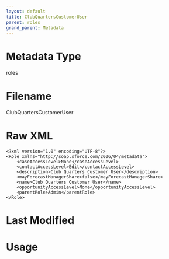 ```yaml
---
layout: default
title: ClubQuartersCustomerUser
parent: roles
grand_parent: Metadata
---
```

# Metadata Type
roles


# Filename 
ClubQuartersCustomerUser


# Raw XML
```
<?xml version="1.0" encoding="UTF-8"?>
<Role xmlns="http://soap.sforce.com/2006/04/metadata">
    <caseAccessLevel>None</caseAccessLevel>
    <contactAccessLevel>Edit</contactAccessLevel>
    <description>Club Quarters Customer User</description>
    <mayForecastManagerShare>false</mayForecastManagerShare>
    <name>Club Quarters Customer User</name>
    <opportunityAccessLevel>None</opportunityAccessLevel>
    <parentRole>Admin</parentRole>
</Role>
```


# Last Modified


# Usage
